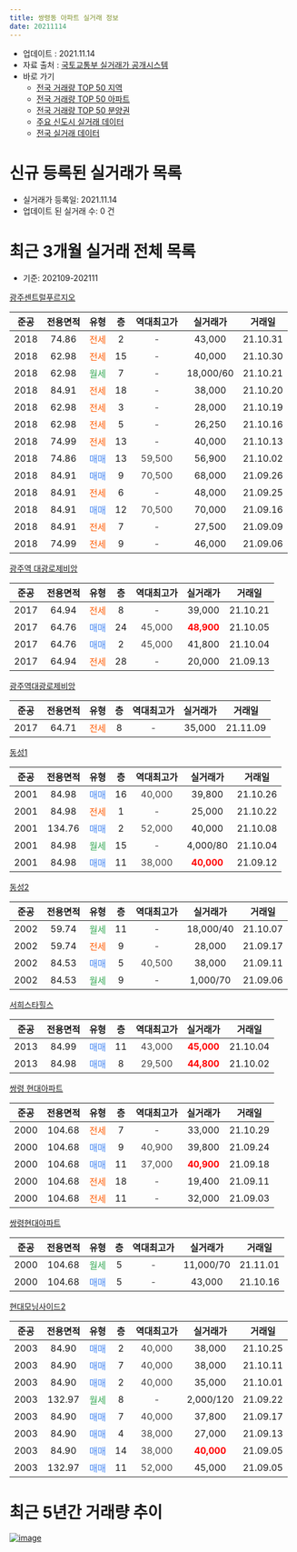 ```yaml
---
title: 쌍령동 아파트 실거래 정보
date: 20211114
---
```


* 업데이트 : 2021.11.14
* 자료 출처 : [국토교통부 실거래가 공개시스템](http://rt.molit.go.kr)
* 바로 가기
    * [전국 거래량 TOP 50 지역](https://apt-info.github.io/apt-trade-info/tr)
    * [전국 거래량 TOP 50 아파트](https://apt-info.github.io/apt-trade-info/ta)
    * [전국 거래량 TOP 50 분양권](https://apt-info.github.io/apt-trade-info/tb)
    * [주요 신도시 실거래 데이터](https://apt-info.github.io/apt-trade-info/newtown)
    * [전국 실거래 데이터](https://apt-info.github.io/apt-trade-info/all)



<script async src="https://pagead2.googlesyndication.com/pagead/js/adsbygoogle.js"></script>
<!-- 기본광고 -->
<ins class="adsbygoogle"
     style="display:block"
     data-ad-client="ca-pub-1142216861245946"
     data-ad-slot="4805727019"
     data-ad-format="auto"
     data-full-width-responsive="true"></ins>
<script>
     (adsbygoogle = window.adsbygoogle || []).push({});
</script>


# 신규 등록된 실거래가 목록

* 실거래가 등록일: 2021.11.14
* 업데이트 된 실거래 수: 0 건




<script async src="https://pagead2.googlesyndication.com/pagead/js/adsbygoogle.js"></script>
<!-- 기본광고 -->
<ins class="adsbygoogle"
     style="display:block"
     data-ad-client="ca-pub-1142216861245946"
     data-ad-slot="4805727019"
     data-ad-format="auto"
     data-full-width-responsive="true"></ins>
<script>
     (adsbygoogle = window.adsbygoogle || []).push({});
</script>


# 최근 3개월 실거래 전체 목록
* 기준: 202109-202111


[광주센트럴푸르지오](https://search.naver.com/search.naver?query=%EA%B4%91%EC%A3%BC%EC%84%BC%ED%8A%B8%EB%9F%B4%ED%91%B8%EB%A5%B4%EC%A7%80%EC%98%A4)

|준공|전용면적|유형|층|역대최고가|실거래가|거래일|
|:---:|:---:|:---:|:---:|:---:|:---:|:---:|
|2018|74.86|<span style="color:#FF5A00">전세</span>|2|<span style="color:#444444">-</span>|43,000|21.10.31|
|2018|62.98|<span style="color:#FF5A00">전세</span>|15|<span style="color:#444444">-</span>|40,000|21.10.30|
|2018|62.98|<span style="color:#34A853">월세</span>|7|<span style="color:#444444">-</span>|18,000/60|21.10.21|
|2018|84.91|<span style="color:#FF5A00">전세</span>|18|<span style="color:#444444">-</span>|38,000|21.10.20|
|2018|62.98|<span style="color:#FF5A00">전세</span>|3|<span style="color:#444444">-</span>|28,000|21.10.19|
|2018|62.98|<span style="color:#FF5A00">전세</span>|5|<span style="color:#444444">-</span>|26,250|21.10.16|
|2018|74.99|<span style="color:#FF5A00">전세</span>|13|<span style="color:#444444">-</span>|40,000|21.10.13|
|2018|74.86|<span style="color:#4285F3">매매</span>|13|<span style="color:#444444">59,500</span>|56,900|21.10.02|
|2018|84.91|<span style="color:#4285F3">매매</span>|9|<span style="color:#444444">70,500</span>|68,000|21.09.26|
|2018|84.91|<span style="color:#FF5A00">전세</span>|6|<span style="color:#444444">-</span>|48,000|21.09.25|
|2018|84.91|<span style="color:#4285F3">매매</span>|12|<span style="color:#444444">70,500</span>|70,000|21.09.16|
|2018|84.91|<span style="color:#FF5A00">전세</span>|7|<span style="color:#444444">-</span>|27,500|21.09.09|
|2018|74.99|<span style="color:#FF5A00">전세</span>|9|<span style="color:#444444">-</span>|46,000|21.09.06|

[광주역 대광로제비앙](https://search.naver.com/search.naver?query=%EA%B4%91%EC%A3%BC%EC%97%AD+%EB%8C%80%EA%B4%91%EB%A1%9C%EC%A0%9C%EB%B9%84%EC%95%99)

|준공|전용면적|유형|층|역대최고가|실거래가|거래일|
|:---:|:---:|:---:|:---:|:---:|:---:|:---:|
|2017|64.94|<span style="color:#FF5A00">전세</span>|8|<span style="color:#444444">-</span>|39,000|21.10.21|
|2017|64.76|<span style="color:#4285F3">매매</span>|24|<span style="color:#444444">45,000</span>|<b><span style="color:#FF0000">48,900</span></b>|21.10.05|
|2017|64.76|<span style="color:#4285F3">매매</span>|2|<span style="color:#444444">45,000</span>|41,800|21.10.04|
|2017|64.94|<span style="color:#FF5A00">전세</span>|28|<span style="color:#444444">-</span>|20,000|21.09.13|

[광주역대광로제비앙](https://search.naver.com/search.naver?query=%EA%B4%91%EC%A3%BC%EC%97%AD%EB%8C%80%EA%B4%91%EB%A1%9C%EC%A0%9C%EB%B9%84%EC%95%99)

|준공|전용면적|유형|층|역대최고가|실거래가|거래일|
|:---:|:---:|:---:|:---:|:---:|:---:|:---:|
|2017|64.71|<span style="color:#FF5A00">전세</span>|8|<span style="color:#444444">-</span>|35,000|21.11.09|

[동성1](https://search.naver.com/search.naver?query=%EB%8F%99%EC%84%B11)

|준공|전용면적|유형|층|역대최고가|실거래가|거래일|
|:---:|:---:|:---:|:---:|:---:|:---:|:---:|
|2001|84.98|<span style="color:#4285F3">매매</span>|16|<span style="color:#444444">40,000</span>|39,800|21.10.26|
|2001|84.98|<span style="color:#FF5A00">전세</span>|1|<span style="color:#444444">-</span>|25,000|21.10.22|
|2001|134.76|<span style="color:#4285F3">매매</span>|2|<span style="color:#444444">52,000</span>|40,000|21.10.08|
|2001|84.98|<span style="color:#34A853">월세</span>|15|<span style="color:#444444">-</span>|4,000/80|21.10.04|
|2001|84.98|<span style="color:#4285F3">매매</span>|11|<span style="color:#444444">38,000</span>|<b><span style="color:#FF0000">40,000</span></b>|21.09.12|

[동성2](https://search.naver.com/search.naver?query=%EB%8F%99%EC%84%B12)

|준공|전용면적|유형|층|역대최고가|실거래가|거래일|
|:---:|:---:|:---:|:---:|:---:|:---:|:---:|
|2002|59.74|<span style="color:#34A853">월세</span>|11|<span style="color:#444444">-</span>|18,000/40|21.10.07|
|2002|59.74|<span style="color:#FF5A00">전세</span>|9|<span style="color:#444444">-</span>|28,000|21.09.17|
|2002|84.53|<span style="color:#4285F3">매매</span>|5|<span style="color:#444444">40,500</span>|38,000|21.09.11|
|2002|84.53|<span style="color:#34A853">월세</span>|9|<span style="color:#444444">-</span>|1,000/70|21.09.06|

[서희스타힐스](https://search.naver.com/search.naver?query=%EC%84%9C%ED%9D%AC%EC%8A%A4%ED%83%80%ED%9E%90%EC%8A%A4)

|준공|전용면적|유형|층|역대최고가|실거래가|거래일|
|:---:|:---:|:---:|:---:|:---:|:---:|:---:|
|2013|84.99|<span style="color:#4285F3">매매</span>|11|<span style="color:#444444">43,000</span>|<b><span style="color:#FF0000">45,000</span></b>|21.10.04|
|2013|84.98|<span style="color:#4285F3">매매</span>|8|<span style="color:#444444">29,500</span>|<b><span style="color:#FF0000">44,800</span></b>|21.10.02|

[쌍령 현대아파트](https://search.naver.com/search.naver?query=%EC%8C%8D%EB%A0%B9+%ED%98%84%EB%8C%80%EC%95%84%ED%8C%8C%ED%8A%B8)

|준공|전용면적|유형|층|역대최고가|실거래가|거래일|
|:---:|:---:|:---:|:---:|:---:|:---:|:---:|
|2000|104.68|<span style="color:#FF5A00">전세</span>|7|<span style="color:#444444">-</span>|33,000|21.10.29|
|2000|104.68|<span style="color:#4285F3">매매</span>|9|<span style="color:#444444">40,900</span>|39,800|21.09.24|
|2000|104.68|<span style="color:#4285F3">매매</span>|11|<span style="color:#444444">37,000</span>|<b><span style="color:#FF0000">40,900</span></b>|21.09.18|
|2000|104.68|<span style="color:#FF5A00">전세</span>|18|<span style="color:#444444">-</span>|19,400|21.09.11|
|2000|104.68|<span style="color:#FF5A00">전세</span>|11|<span style="color:#444444">-</span>|32,000|21.09.03|

[쌍령현대아파트](https://search.naver.com/search.naver?query=%EC%8C%8D%EB%A0%B9%ED%98%84%EB%8C%80%EC%95%84%ED%8C%8C%ED%8A%B8)

|준공|전용면적|유형|층|역대최고가|실거래가|거래일|
|:---:|:---:|:---:|:---:|:---:|:---:|:---:|
|2000|104.68|<span style="color:#34A853">월세</span>|5|<span style="color:#444444">-</span>|11,000/70|21.11.01|
|2000|104.68|<span style="color:#4285F3">매매</span>|5|<span style="color:#444444">-</span>|43,000|21.10.16|

[현대모닝사이드2](https://search.naver.com/search.naver?query=%ED%98%84%EB%8C%80%EB%AA%A8%EB%8B%9D%EC%82%AC%EC%9D%B4%EB%93%9C2)

|준공|전용면적|유형|층|역대최고가|실거래가|거래일|
|:---:|:---:|:---:|:---:|:---:|:---:|:---:|
|2003|84.90|<span style="color:#4285F3">매매</span>|2|<span style="color:#444444">40,000</span>|38,000|21.10.25|
|2003|84.90|<span style="color:#4285F3">매매</span>|7|<span style="color:#444444">40,000</span>|38,000|21.10.11|
|2003|84.90|<span style="color:#4285F3">매매</span>|2|<span style="color:#444444">40,000</span>|35,000|21.10.01|
|2003|132.97|<span style="color:#34A853">월세</span>|8|<span style="color:#444444">-</span>|2,000/120|21.09.22|
|2003|84.90|<span style="color:#4285F3">매매</span>|7|<span style="color:#444444">40,000</span>|37,800|21.09.17|
|2003|84.90|<span style="color:#4285F3">매매</span>|4|<span style="color:#444444">38,000</span>|27,000|21.09.13|
|2003|84.90|<span style="color:#4285F3">매매</span>|14|<span style="color:#444444">38,000</span>|<b><span style="color:#FF0000">40,000</span></b>|21.09.05|
|2003|132.97|<span style="color:#4285F3">매매</span>|11|<span style="color:#444444">52,000</span>|45,000|21.09.05|



<script async src="https://pagead2.googlesyndication.com/pagead/js/adsbygoogle.js"></script>
<!-- 기본광고 -->
<ins class="adsbygoogle"
     style="display:block"
     data-ad-client="ca-pub-1142216861245946"
     data-ad-slot="4805727019"
     data-ad-format="auto"
     data-full-width-responsive="true"></ins>
<script>
     (adsbygoogle = window.adsbygoogle || []).push({});
</script>


# 최근 5년간 거래량 추이


<div style="width:100%;">
    <canvas id="deal_progress" height="200"></canvas>
</div>

<script>
new Chart(document.getElementById("deal_progress"), {
    type: 'line',
    data: {
        labels: ['16.01','16.02','16.03','16.04','16.05','16.06','16.07','16.08','16.09','16.10','16.11','16.12','17.01','17.02','17.03','17.04','17.05','17.06','17.07','17.08','17.09','17.10','17.11','17.12','18.01','18.02','18.03','18.04','18.05','18.06','18.07','18.08','18.09','18.10','18.11','18.12','19.01','19.02','19.03','19.04','19.05','19.06','19.07','19.08','19.09','19.10','19.11','19.12','20.01','20.02','20.03','20.04','20.05','20.06','20.07','20.08','20.09','20.10','20.11','20.12','21.01','21.02','21.03','21.04','21.05','21.06','21.07','21.08','21.09','21.10','21.11'],
        datasets: [{
            label: '매매/분양권',
            data: [7,8,23,13,35,15,25,28,35,28,21,10,7,13,20,23,30,35,44,31,37,31,30,25,24,39,67,63,79,45,34,25,15,16,10,9,6,8,13,14,9,10,8,19,12,16,19,26,27,50,34,33,28,57,61,30,28,23,24,29,14,15,13,22,33,13,20,22,10,11,0],
            borderColor: "rgba(66, 133, 243, 1)",
            backgroundColor: "rgba(66, 133, 243, 0.05)",
            borderWidth: 1,
            pointRadius: 0,
            fill: false,
            lineTension: 0
        },{
            label: '전/월세',
            data: [5,9,13,11,8,3,12,8,14,11,7,9,11,9,14,9,6,10,5,10,6,8,4,7,15,22,49,54,43,39,31,19,20,9,7,4,8,11,15,11,8,13,10,9,15,8,13,5,16,22,22,22,28,35,25,13,6,4,4,8,17,9,7,16,14,15,20,14,9,12,2],
            borderColor: "rgba(255, 90, 0, 1)",
            backgroundColor: "rgba(255, 90, 0, 0.05)",
            borderWidth: 1,
            pointRadius: 0,
            fill: false,
            lineTension: 0
        },{
            label: '합계',
            data: [12,17,36,24,43,18,37,36,49,39,28,19,18,22,34,32,36,45,49,41,43,39,34,32,39,61,116,117,122,84,65,44,35,25,17,13,14,19,28,25,17,23,18,28,27,24,32,31,43,72,56,55,56,92,86,43,34,27,28,37,31,24,20,38,47,28,40,36,19,23,2],
            borderColor: "rgba(0, 0, 0, 1)",
            backgroundColor: "rgba(0, 0, 0, 0.03)",
            borderWidth: 0.1,
            pointRadius: 0,
            fill: true,
            lineTension: 0
        }
        ]
    },
    options: {
        responsive: true,
        title: {
            display: false
        },
        tooltips: {
            mode: 'index',
            intersect: false
        },
        hover: {
            mode: 'nearest',
            intersect: true
        },
        scales: {
            xAxes: [{
                display: true,
                scaleLabel: {
                    display: true,
                    labelString: '년/월'
                }
            }],
            yAxes: [{
                display: true,
                ticks: {
                    suggestedMin: 0,
                },
                scaleLabel: {
                    display: true,
                    labelString: '실거래 수'
                }
            }]
        }
    }
});

</script>


[![image](https://apt-info.github.io/images/2020-01-03-apt-trade-info/1024x500.png)](https://play.google.com/store/apps/details?id=com.aptinfo.apttradeinfo)

